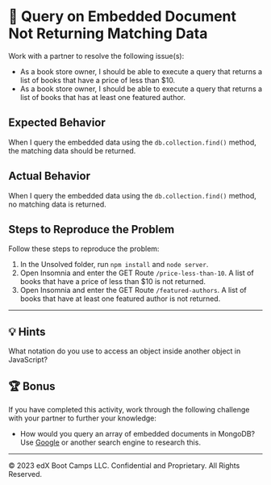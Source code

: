 # 🐛 Query on Embedded Document Not Returning Matching Data

Work with a partner to resolve the following issue(s):
* As a book store owner, I should be able to execute a query that returns a list of books that have a price of less than $10.
* As a book store owner, I should be able to execute a query that returns a list of books that has at least one featured author.

## Expected Behavior

When I query the embedded data using the `db.collection.find()` method, the matching data should be returned.

## Actual Behavior

When I query the embedded data using the `db.collection.find()` method, no matching data is returned.

## Steps to Reproduce the Problem

Follow these steps to reproduce the problem:
1. In the Unsolved folder, run `npm install` and `node server`.
2. Open Insomnia and enter the GET Route `/price-less-than-10`. A list of books that have a price of less than $10 is not returned.
3. Open Insomnia and enter the GET Route `/featured-authors`. A list of books that have at least one featured author is not returned.

---

## 💡 Hints

What notation do you use to access an object inside another object in JavaScript?

## 🏆 Bonus

If you have completed this activity, work through the following challenge with your partner to further your knowledge:
* How would you query an array of embedded documents in MongoDB?
Use [Google](https://www.google.com) or another search engine to research this.

---
© 2023 edX Boot Camps LLC. Confidential and Proprietary. All Rights Reserved.
